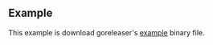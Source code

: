 ## Example

This example is download goreleaser's [example](https://github.com/goreleaser/example/releases/tag/v1.3.0) binary file.
